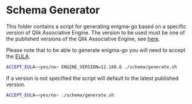 # Schema Generator

This folder contains a script for generating enigma-go based on a specific version of Qlik Associative Engine.
The version to be used must be one of the published versions of the Qlik Associative Engine, see [here](https://hub.docker.com/r/qlikcore/engine/tags/).

Please note that to be able to generate enigma-go you will need to accept the [EULA](https://core.qlik.com/eula/).

```bash
ACCEPT_EULA=<yes/no> ENGINE_VERSION=12.160.6 ./schema/generate.sh
```

If a version is not specified the script will default to the latest published version.

```bash
ACCEPT_EULA=<yes/no> ./schema/generate.sh
```
